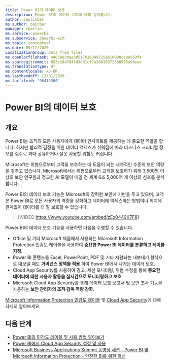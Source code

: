 ```yaml
---
title: Power BI의 데이터 보호
description: Power BI의 데이터 보호에 대해 알아봅니다.
author: paulinbar
ms.author: painbar
manager: rkarlin
ms.service: powerbi
ms.subservice: powerbi-eim
ms.topic: conceptual
ms.date: 09/17/2020
LocalizationGroup: Data from files
ms.openlocfilehash: 4405b83dae3d517b16099725ab10990cc8e503f4
ms.sourcegitcommit: 653e18d7041d3dd1cf7a38010372366975a98eae
ms.translationtype: HT
ms.contentlocale: ko-KR
ms.lasthandoff: 12/01/2020
ms.locfileid: "96413360"
---
```

# <a name="data-protection-in-power-bi"></a>Power BI의 데이터 보호

## <a name="overview"></a>개요

Power BI는 조직의 모든 사용자에게 데이터 인사이트를 제공하는 데 중요한 역할을 합니다. 하지만 합리적 결정을 위한 데이터 액세스가 쉬워짐에 따라 비즈니스 크리티컬 정보를 실수로 과다 공유하거나 잘못 사용할 위험도 커집니다.

Microsoft는 위협으로부터 고객을 보호하는 데 도움이 되는 세계적인 수준의 보안 역량을 갖추고 있습니다. Microsoft에서는 위협으로부터 고객을 보호하기 위해 3,500명 이상의 보안 연구원과 정교한 AI 모델이 매일 전 세계 6조 5,000억 개 이상의 신호를 분석합니다.

Power BI의 데이터 보호 기능은 Microsoft의 강력한 보안에 기반을 두고 있으며, 고객은 Power BI로 모든 사용자의 역량을 강화하고 데이터에 액세스하는 방법이나 위치에 관계없이 데이터를 더 잘 보호할 수 있습니다.


>[!VIDEO https://www.youtube.com/embed/zEx0449K7F8]

Power BI의 데이터 보호 기능을 사용하면 다음을 수행할 수 있습니다.

* Office 및 기타 Microsoft 제품에서 사용되는 Microsoft Information Protection 민감도 레이블을 사용하여 **중요한 Power BI 데이터를 분류하고 레이블 지정**.  
* Power BI 콘텐츠를 Excel, PowerPoint, PDF 및 기타 지원되는 내보내기 형식으로 내보낼 때도 **거버넌스 정책을 적용** 하여 Power BI에서 나가는 데이터 보호.
* Cloud App Security를 사용하여 경고, 세션 모니터링, 위험 수정을 통해 **중요한 데이터에 대한 사용자 활동을 실시간으로 모니터링하고 보호**.
* Microsoft Cloud App Security를 통해 데이터 보호 보고서 및 보안 조사 기능을 사용하는 **보안 관리자의 조직 감독 역량 강화**.

[Microsoft Information Protection 민감도 레이블](/microsoft-365/compliance/sensitivity-labels?view=o365-worldwide) 및 [Cloud App Security](/cloud-app-security/what-is-cloud-app-security)에 대해 자세히 알아보세요.


## <a name="next-steps"></a>다음 단계

* [Power BI의 민감도 레이블 및 사용 방법 알아보기](service-security-sensitivity-label-overview.md)
* [Power BI에서 Cloud App Security 설정 및 사용](service-security-using-microsoft-cloud-app-security-controls.md)
* [Microsoft Business Applications Summit 동영상 세션 - Power BI 및 Microsoft Information Protection - 안전한 BI를 위한 혁신](https://mymbas.microsoft.com/sessions/f30c8368-6590-4be3-80d4-2bc677f596a4?source=sessions)